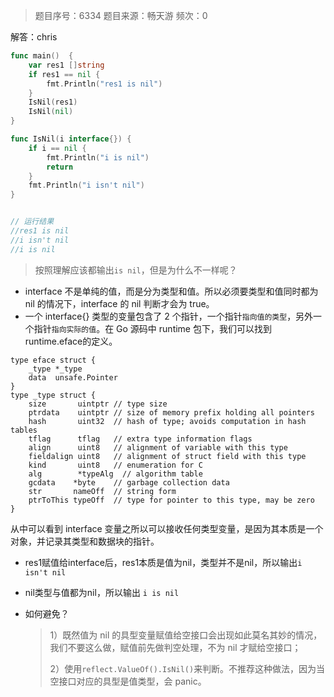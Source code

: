 > 题目序号：6334
> 题目来源：畅天游
> 频次：0

解答：chris

```go
func main()  {
	var res1 []string
	if res1 == nil {
		fmt.Println("res1 is nil")
	}
	IsNil(res1)
	IsNil(nil)
}

func IsNil(i interface{}) {
	if i == nil {
		fmt.Println("i is nil")
		return
	}
	fmt.Println("i isn't nil")
}


// 运行结果
//res1 is nil
//i isn't nil
//i is nil
```

> 按照理解应该都输出`is nil`，但是为什么不一样呢？

- interface 不是单纯的值，而是分为类型和值。所以必须要类型和值同时都为 nil 的情况下，interface 的 nil 判断才会为 true。
- 一个 interface{} 类型的变量包含了 2 个指针，一个指针`指向值的类型`，另外一个指针`指向实际的值`。在 Go 源码中 runtime 包下，我们可以找到runtime.eface的定义。

```
type eface struct {
    _type *_type
    data  unsafe.Pointer
} 
type _type struct {
    size       uintptr // type size
    ptrdata    uintptr // size of memory prefix holding all pointers
    hash       uint32  // hash of type; avoids computation in hash tables
    tflag      tflag   // extra type information flags
    align      uint8   // alignment of variable with this type
    fieldalign uint8   // alignment of struct field with this type
    kind       uint8   // enumeration for C
    alg        *typeAlg  // algorithm table
    gcdata    *byte    // garbage collection data
    str       nameOff  // string form
    ptrToThis typeOff  // type for pointer to this type, may be zero
}
```

从中可以看到 interface 变量之所以可以接收任何类型变量，是因为其本质是一个对象，并记录其类型和数据块的指针。

- res1赋值给interface后，res1本质是值为nil，类型并不是nil，所以输出`i isn't nil`

- nil类型与值都为nil，所以输出 `i is nil`

- 如何避免？

  > 1）既然值为 nil 的具型变量赋值给空接口会出现如此莫名其妙的情况，我们不要这么做，赋值前先做判空处理，不为 nil 才赋给空接口； 
  >
  > 2）使用`reflect.ValueOf().IsNil()`来判断。不推荐这种做法，因为当空接口对应的具型是值类型，会 panic。